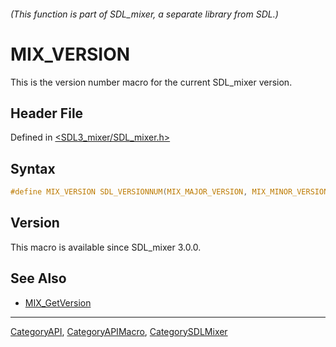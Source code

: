 ###### (This function is part of SDL_mixer, a separate library from SDL.)
# MIX_VERSION

This is the version number macro for the current SDL_mixer version.

## Header File

Defined in [<SDL3_mixer/SDL_mixer.h>](https://github.com/libsdl-org/SDL_mixer/blob/main/include/SDL3_mixer/SDL_mixer.h)

## Syntax

```c
#define MIX_VERSION SDL_VERSIONNUM(MIX_MAJOR_VERSION, MIX_MINOR_VERSION, MIX_MICRO_VERSION)
```

## Version

This macro is available since SDL_mixer 3.0.0.

## See Also

- [MIX_GetVersion](MIX_GetVersion)

----
[CategoryAPI](CategoryAPI), [CategoryAPIMacro](CategoryAPIMacro), [CategorySDLMixer](CategorySDLMixer)

